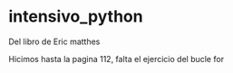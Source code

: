 # intensivo_python
Del libro de Eric matthes

Hicimos hasta la pagina 112, falta el ejercicio del bucle for
